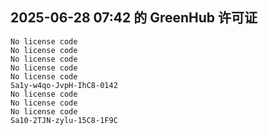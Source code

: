 ## 2025-06-28 07:42 的 GreenHub 许可证
```
No license code
No license code
No license code
No license code
No license code
Sa1y-w4qo-JvpH-IhC8-0142
No license code
No license code
No license code
Sa10-2TJN-zylu-15C8-1F9C
```
